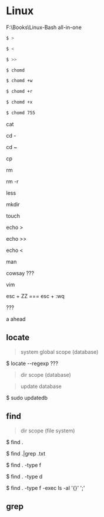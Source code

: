 # Linux  


F:\Books\Linux-Bash all-in-one




```sh
$ > 

$ < 

$ >> 

$ chomd 

$ chomd +w

$ chomd +r

$ chomd +x

$ chomd 755 

``` 

cat  



cd -

cd ~



cp 

rm 

rm -r

less 



mkdir 

touch 

echo > 

echo >>  

echo <  


man 

cowsay ???




vim  

esc + ZZ  === esc + :wq  

??? 


a    ahead  






## locate  
> system global scope (database) 

$ locate --regexp ???

> dir scope (database) 

> update database  

$ sudo updatedb  

## find  
> dir scope (file system)  

$ find .

$ find .|grep .txt

$ find . -type f

$ find . -type d

$ find . -type f -exec ls -al '{}' ';'

## grep  

















